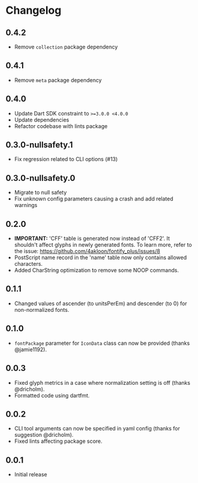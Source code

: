 # Changelog

## 0.4.2

* Remove `collection` package dependency

## 0.4.1

* Remove `meta` package dependency

## 0.4.0

* Update Dart SDK constraint to `>=3.0.0 <4.0.0`
* Update dependencies
* Refactor codebase with lints package

## 0.3.0-nullsafety.1

* Fix regression related to CLI options (#13)

## 0.3.0-nullsafety.0

* Migrate to null safety
* Fix unknown config parameters causing a crash and add related warnings

## 0.2.0

* **IMPORTANT:** 'CFF' table is generated now instead of 'CFF2'.
It shouldn't affect glyphs in newly generated fonts.
To learn more, refer to the issue: <https://github.com/4akloon/fontify_plus/issues/8>
* PostScript name record in the 'name' table now only contains allowed characters.
* Added CharString optimization to remove some NOOP commands.

## 0.1.1

* Changed values of ascender (to unitsPerEm) and descender (to 0) for non-normalized fonts.

## 0.1.0

* `fontPackage` parameter for `IconData` class can now be provided (thanks @jamie1192).

## 0.0.3

* Fixed glyph metrics in a case where normalization setting is off (thanks @dricholm).
* Formatted code using dartfmt.

## 0.0.2

* CLI tool arguments can now be specified in yaml config (thanks for suggestion @dricholm).
* Fixed lints affecting package score.

## 0.0.1

* Initial release
